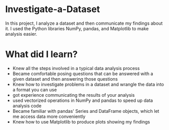 # Investigate-a-Dataset
In this project, I analyze a dataset and then communicate my findings about it. I used the Python libraries NumPy, pandas, and Matplotlib to make analysis easier.

# What did I learn?
* Knew all the steps involved in a typical data analysis process
* Became comfortable posing questions that can be answered with a given dataset and then answering those questions
* Knew how to investigate problems in a dataset and wrangle the data into a format you can use
* got experience communicating the results of your analysis
* used vectorized operations in NumPy and pandas to speed up data analysis code
* Became familiar with pandas' Series and DataFrame objects, which let me access data more conveniently
* Knew how to use Matplotlib to produce plots showing my findings
